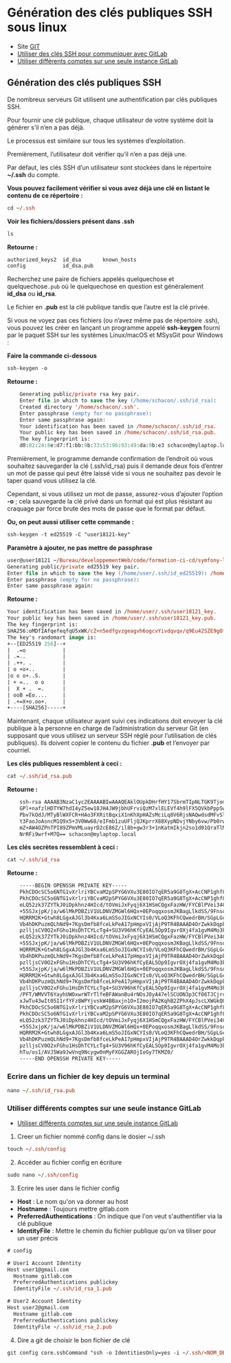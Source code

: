 # Génération des clés publiques SSH sous linux

- Site [GIT](https://git-scm.com/book/fr/v2/Git-sur-le-serveur-G%C3%A9n%C3%A9ration-des-cl%C3%A9s-publiques-SSH)
- [Utiliser des clés SSH pour communiquer avec GitLab](https://docs.gitlab.com/ee/user/ssh.html)
- [Utiliser différents comptes sur une seule instance GitLab](https://docs.gitlab.com/ee/user/ssh.html#use-different-accounts-on-a-single-gitlab-instance)

## Génération des clés publiques SSH

De nombreux serveurs Git utilisent une authentification par clés publiques SSH. 

Pour fournir une clé publique, chaque utilisateur de votre système doit la générer s’il n’en a pas déjà. 

Le processus est similaire sur tous les systèmes d’exploitation. 

Premièrement, l’utilisateur doit vérifier qu’il n’en a pas déjà une. 

Par défaut, les clés SSH d’un utilisateur sont stockées dans le répertoire **~/.ssh** du compte. 

**Vous pouvez facilement vérifier si vous avez déjà une clé en listant le contenu de ce répertoire :**

```ps
cd ~/.ssh
```

**Voir les fichiers/dossiers présent dans .ssh**
```ps
ls
```

**Retourne :**
```ps
authorized_keys2  id_dsa       known_hosts
config            id_dsa.pub
```

Recherchez une paire de fichiers appelés quelquechose et quelquechose`.pub` où le quelquechose en question est généralement **id_dsa** ou **id_rsa**. 

Le fichier en **.pub** est la clé publique tandis que l’autre est la clé privée. 

Si vous ne voyez pas ces fichiers (ou n’avez même pas de répertoire .ssh), vous pouvez les créer en lançant un programme appelé **ssh-keygen** fourni par le paquet SSH sur les systèmes Linux/macOS et MSysGit pour Windows :

**Faire la commande ci-dessous**
```ps
ssh-keygen -o
```

**Retourne :**
```ps
    Generating public/private rsa key pair.
    Enter file in which to save the key (/home/schacon/.ssh/id_rsa):
    Created directory '/home/schacon/.ssh'.
    Enter passphrase (empty for no passphrase):
    Enter same passphrase again:
    Your identification has been saved in /home/schacon/.ssh/id_rsa.
    Your public key has been saved in /home/schacon/.ssh/id_rsa.pub.
    The key fingerprint is:
    d0:82:24:8e:d7:f1:bb:9b:33:53:96:93:49:da:9b:e3 schacon@mylaptop.local
```


Premièrement, le programme demande confirmation de l’endroit où vous souhaitez sauvegarder la clé (.ssh/id_rsa) puis il demande deux fois d’entrer un mot de passe qui peut être laissé vide si vous ne souhaitez pas devoir le taper quand vous utilisez la clé. 

Cependant, si vous utilisez un mot de passe, assurez-vous d’ajouter l’option **-o** ; cela sauvegarde la clé privé dans un format qui est plus résistant au craquage par force brute des mots de passe que le format par défaut.

**Ou, on peut aussi utiliser cette commande :**
```ps
ssh-keygen -t ed25519 -C "user18121-key"
```

**Paramètre à ajouter, ne pas mettre de passphrase**
```ps
user@user18121 ~/Bureau/developpementWeb/code/formation-ci-cd/symfony-local (master)$ ssh-keygen -t ed25519 -C "user18121-key"
Generating public/private ed25519 key pair.
Enter file in which to save the key (/home/user/.ssh/id_ed25519): /home/user/.ssh/user18121_key
Enter passphrase (empty for no passphrase): 
Enter same passphrase again:
```

**Retourne :**
```ps
Your identification has been saved in /home/user/.ssh/user18121_key.
Your public key has been saved in /home/user/.ssh/user18121_key.pub.
The key fingerprint is:
SHA256:oMDfIAfqefeqfqU5xWK/cZ+n5edfgvzgeagvh6ogcvYivdqvqv/q9Eu42SZE9gOf3s user18121-key
The key's randomart image is:
+--[ED25519 256]--+
|  .=o            |
| .=..            |
| .++. .          |
| o +o+..         |
|o o o+..S.       |
| + =..  o o      |
|  X + .  =.      |
| ooB =Eo....     |
| .+=X+o.oo+.     |
+----[SHA256]-----+
```


Maintenant, chaque utilisateur ayant suivi ces indications doit envoyer la clé publique à la personne en charge de l’administration du serveur Git (en supposant que vous utilisez un serveur SSH réglé pour l’utilisation de clés publiques). Ils doivent copier le contenu du fichier **.pub** et l’envoyer par courriel. 

**Les clés publiques ressemblent à ceci :**
```ps
cat ~/.ssh/id_rsa.pub
```
**Retourne :**
```bash
    ssh-rsa AAAAB3NzaC1yc2EAAAABIwAAAQEAklOUpkDHrfHY17SbrmTIpNLTGK9Tjom/BWDSU
    GPl+nafzlHDTYW7hdI4yZ5ew18JH4JW9jbhUFrviQzM7xlELEVf4h9lFX5QVkbPppSwg0cda3
    Pbv7kOdJ/MTyBlWXFCR+HAo3FXRitBqxiX1nKhXpHAZsMciLq8V6RjsNAQwdsdMFvSlVK/7XA
    t3FaoJoAsncM1Q9x5+3V0Ww68/eIFmb1zuUFljQJKprrX88XypNDvjYNby6vw/Pb0rwert/En
    mZ+AW4OZPnTPI89ZPmVMLuayrD2cE86Z/il8b+gw3r3+1nKatmIkjn2so1d01QraTlMqVSsbx
    NrRFi9wrf+M7Q== schacon@mylaptop.local
```

**Les clés secrètes ressemblent à ceci :**

```ps
cat ~/.ssh/id_rsa
```

**Retourne :**
```bash
    -----BEGIN OPENSSH PRIVATE KEY-----
    PkhCDOcSC5o6NTG1vXrlriYBCvaM2pSPYG6VXu3E80IO7qER5a9G8TgX+AcCNP1ghf83Ra
    PkhCDOcSC5o6NTG1vXrlriYBCvaM2pSPYG6VXu3E80IO7qER5a9G8TgX+AcCNP1ghf83Ra
    eLQ52zk37ZYTkJ0iDpkhnz4HIcd/tOVmiJxFyqj6X1HSmCQgxFazHW/FYCBlPVei34Cvqh
    +55SJxjpK/ja/w6lMkPDBZiV1ULDNVZMGWl6HQx+0EPoqqxosmJKBagLlkdSS/9FnsoEoF
    HQRRM2K+Gtwh8LGgxAJGl3b4Kxa6LmS5oJIGxNCYIs0/VLoQ3KFhCQwedrBH/SGpLGcY3b
    Vb4hDKPuzmQLhNd9+7KgsDmfb8fceLkPeA17pHmpxVIjAjP9TR4BAAAD4OrZwkkDqpkOuf
    pzlljsCV0O2xFGhu1HsDhTCYLcTg4+SU3V96hKfCyEAL5Op9IgvrOXj4fa1gvM4Mo3kz+h
    eLQ52zk37ZYTkJ0iDpkhnz4HIcd/tOVmiJxFyqj6X1HSmCQgxFazHW/FYCBlPVei34Cvqh
    +55SJxjpK/ja/w6lMkPDBZiV1ULDNVZMGWl6HQx+0EPoqqxosmJKBagLlkdSS/9FnsoEoF
    HQRRM2K+Gtwh8LGgxAJGl3b4Kxa6LmS5oJIGxNCYIs0/VLoQ3KFhCQwedrBH/SGpLGcY3b
    Vb4hDKPuzmQLhNd9+7KgsDmfb8fceLkPeA17pHmpxVIjAjP9TR4BAAAD4OrZwkkDqpkOuf
    pzlljsCV0O2xFGhu1HsDhTCYLcTg4+SU3V96hKfCyEAL5Op9IgvrOXj4fa1gvM4Mo3kz+h
    +55SJxjpK/ja/w6lMkPDBZiV1ULDNVZMGWl6HQx+0EPoqqxosmJKBagLlkdSS/9FnsoEoF
    HQRRM2K+Gtwh8LGgxAJGl3b4Kxa6LmS5oJIGxNCYIs0/VLoQ3KFhCQwedrBH/SGpLGcY3b
    Vb4hDKPuzmQLhNd9+7KgsDmfb8fceLkPeA17pHmpxVIjAjP9TR4BAAAD4OrZwkkDqpkOuf
    pzlljsCV0O2xFGhu1HsDhTCYLcTg4+SU3V96hKfCyEAL5Op9IgvrOXj4fa1gvM4Mo3kz+h
    /PFT/WMVVT6YayhUWOxwrWTrTlfeBFAWanBu4rNOsJOyA47elSCUON3p3CfO6TJCjrc4jh
    xJwTu43wIt05I1rfYFz8WPYjvskW4BBaxjn1O+I2mojPA2KqhB2ZPhX4pJscLXWGkQUd2F
    PkhCDOcSC5o6NTG1vXrlriYBCvaM2pSPYG6VXu3E80IO7qER5a9G8TgX+AcCNP1ghf83Ra
    PkhCDOcSC5o6NTG1vXrlriYBCvaM2pSPYG6VXu3E80IO7qER5a9G8TgX+AcCNP1ghf83Ra
    eLQ52zk37ZYTkJ0iDpkhnz4HIcd/tOVmiJxFyqj6X1HSmCQgxFazHW/FYCBlPVei34Cvqh
    +55SJxjpK/ja/w6lMkPDBZiV1ULDNVZMGWl6HQx+0EPoqqxosmJKBagLlkdSS/9FnsoEoF
    HQRRM2K+Gtwh8LGgxAJGl3b4Kxa6LmS5oJIGxNCYIs0/VLoQ3KFhCQwedrBH/SGpLGcY3b
    Vb4hDKPuzmQLhNd9+7KgsDmfb8fceLkPeA17pHmpxVIjAjP9TR4BAAAD4OrZwkkDqpkOuf
    pzlljsCV0O2xFGhu1HsDhTCYLcTg4+SU3V96hKfCyEAL5Op9IgvrOXj4fa1gvM4Mo3kz+h
    hTu/os1/AVJ5Wa9JwVnq9Ncygw0nMyFXGGZAROjIoGy7TKMZ0/
    -----END OPENSSH PRIVATE KEY-----
```

### Ecrire dans un fichier de key depuis un terminal

```ps
nano ~/.ssh/id_rsa.pub
```

### Utiliser différents comptes sur une seule instance GitLab

- [Utiliser différents comptes sur une seule instance GitLab](https://docs.gitlab.com/ee/user/ssh.html#use-different-accounts-on-a-single-gitlab-instance)

1. Creer un fichier nommé config dans le dosier ~/.ssh

```ps
touch ~/.ssh/config
```

2. Accéder au fichier config en écriture 

```ps
sudo nano ~/.ssh/config
```

3. Ecrire les user dans le fichier config

- **Host** : Le nom qu'on va donner au host
- **Hostname** : Toujours mettre gitlab.com
- **PreferredAuthentications** : On indique que l'on veut s'authentifier via la clé publique
- **IdentityFile** : Mettre le chemin du fichier publique qu'on va tiliser pour un user précis

```ps
# config

# User1 Account Identity
Host user1@gmail.com
  Hostname gitlab.com
  PreferredAuthentications publickey
  IdentityFile ~/.ssh/id_rsa_1.pub

# User2 Account Identity
Host user2@gmail.com
  Hostname gitlab.com
  PreferredAuthentications publickey
  IdentityFile ~/.ssh/id_rsa_2.pub
```

4. Dire a git de choisir le bon fichier de clé
```ps
git config core.sshCommand "ssh -o IdentitiesOnly=yes -i ~/.ssh/<NOM_DE_CLE_PRIVEE> -F /dev/null"
```



